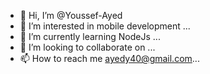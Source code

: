 - 👋 Hi, I’m @Youssef-Ayed
- 👀 I’m interested in mobile development ...
- 🌱 I’m currently learning NodeJs ...
- 💞️ I’m looking to collaborate on ...
- 📫 How to reach me ayedy40@gmail.com...

<!---
Youssef-Ayed/Youssef-Ayed is a ✨ special ✨ repository because its `README.md` (this file) appears on your GitHub profile.
You can click the Preview link to take a look at your changes.
--->
